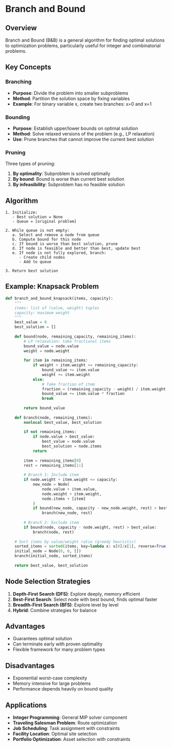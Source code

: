 # Branch and Bound

## Overview

Branch and Bound (B&B) is a general algorithm for finding optimal solutions to optimization problems, particularly useful for integer and combinatorial problems.

## Key Concepts

### Branching
- **Purpose**: Divide the problem into smaller subproblems
- **Method**: Partition the solution space by fixing variables
- **Example**: For binary variable x, create two branches: x=0 and x=1

### Bounding
- **Purpose**: Establish upper/lower bounds on optimal solution
- **Method**: Solve relaxed versions of the problem (e.g., LP relaxation)
- **Use**: Prune branches that cannot improve the current best solution

### Pruning
Three types of pruning:
1. **By optimality**: Subproblem is solved optimally
2. **By bound**: Bound is worse than current best solution
3. **By infeasibility**: Subproblem has no feasible solution

## Algorithm

```
1. Initialize:
   - Best solution = None
   - Queue = [original problem]

2. While queue is not empty:
   a. Select and remove a node from queue
   b. Compute bound for this node
   c. If bound is worse than best solution, prune
   d. If node is feasible and better than best, update best
   e. If node is not fully explored, branch:
      - Create child nodes
      - Add to queue

3. Return best solution
```

## Example: Knapsack Problem

```python
def branch_and_bound_knapsack(items, capacity):
    """
    items: list of (value, weight) tuples
    capacity: maximum weight
    """
    best_value = 0
    best_solution = []
    
    def bound(node, remaining_capacity, remaining_items):
        # LP relaxation: take fractional items
        bound_value = node.value
        weight = node.weight
        
        for item in remaining_items:
            if weight + item.weight <= remaining_capacity:
                bound_value += item.value
                weight += item.weight
            else:
                # Take fraction of item
                fraction = (remaining_capacity - weight) / item.weight
                bound_value += item.value * fraction
                break
        
        return bound_value
    
    def branch(node, remaining_items):
        nonlocal best_value, best_solution
        
        if not remaining_items:
            if node.value > best_value:
                best_value = node.value
                best_solution = node.items
            return
        
        item = remaining_items[0]
        rest = remaining_items[1:]
        
        # Branch 1: Include item
        if node.weight + item.weight <= capacity:
            new_node = Node(
                node.value + item.value,
                node.weight + item.weight,
                node.items + [item]
            )
            if bound(new_node, capacity - new_node.weight, rest) > best_value:
                branch(new_node, rest)
        
        # Branch 2: Exclude item
        if bound(node, capacity - node.weight, rest) > best_value:
            branch(node, rest)
    
    # Sort items by value/weight ratio (greedy heuristic)
    sorted_items = sorted(items, key=lambda x: x[0]/x[1], reverse=True)
    initial_node = Node(0, 0, [])
    branch(initial_node, sorted_items)
    
    return best_value, best_solution
```

## Node Selection Strategies

1. **Depth-First Search (DFS)**: Explore deeply, memory efficient
2. **Best-First Search**: Select node with best bound, finds optimal faster
3. **Breadth-First Search (BFS)**: Explore level by level
4. **Hybrid**: Combine strategies for balance

## Advantages

- Guarantees optimal solution
- Can terminate early with proven optimality
- Flexible framework for many problem types

## Disadvantages

- Exponential worst-case complexity
- Memory intensive for large problems
- Performance depends heavily on bound quality

## Applications

- **Integer Programming**: General MIP solver component
- **Traveling Salesman Problem**: Route optimization
- **Job Scheduling**: Task assignment with constraints
- **Facility Location**: Optimal site selection
- **Portfolio Optimization**: Asset selection with constraints
